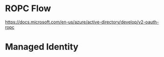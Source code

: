 # ROPC Flow

https://docs.microsoft.com/en-us/azure/active-directory/develop/v2-oauth-ropc

# Managed Identity

